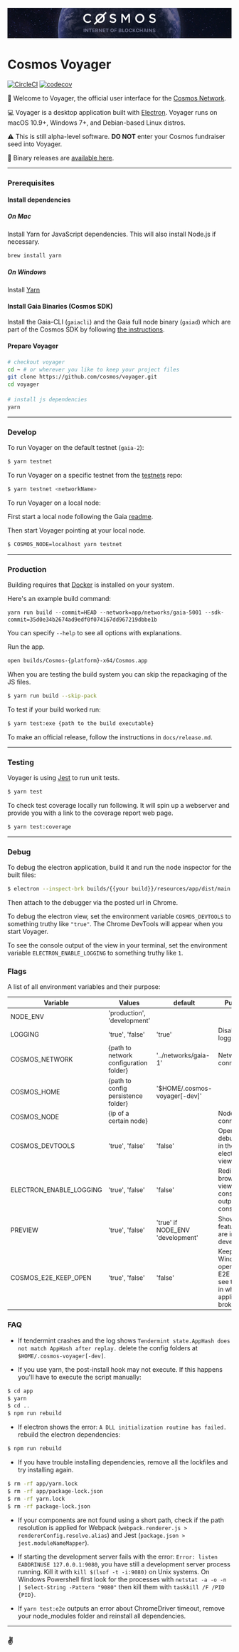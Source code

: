![the cosmos network](cosmos-github.jpg)

# Cosmos Voyager

[![CircleCI](https://circleci.com/gh/cosmos/voyager.svg?style=svg)](https://circleci.com/gh/cosmos/voyager)
[![codecov](https://codecov.io/gh/cosmos/voyager/branch/develop/graph/badge.svg)](https://codecov.io/gh/cosmos/voyager)

👋 Welcome to Voyager, the official user interface for the [Cosmos Network](https://cosmos.network/).

💻 Voyager is a desktop application built with [Electron](https://github.com/electron/electron). Voyager runs on macOS 10.9+, Windows 7+, and Debian-based Linux distros.

⚠️ This is still alpha-level software. **DO NOT** enter your Cosmos fundraiser seed into Voyager.

🎉 Binary releases are [available here](https://github.com/cosmos/voyager/releases).

---

### Prerequisites

#### Install dependencies

##### On Mac

Install Yarn for JavaScript dependencies. This will also install Node.js if necessary.

```bash
brew install yarn
```

##### On Windows

Install [Yarn](https://yarnpkg.com/lang/en/docs/install/#windows)

#### Install Gaia Binaries (Cosmos SDK)

Install the Gaia-CLI (`gaiacli`) and the Gaia full node binary (`gaiad`) which are part of the Cosmos SDK by following [the instructions](https://cosmos-sdk.readthedocs.io/en/develop/sdk/install.html).

#### Prepare Voyager

```bash
# checkout voyager
cd ~ # or wherever you like to keep your project files
git clone https://github.com/cosmos/voyager.git
cd voyager

# install js dependencies
yarn
```

---

### Develop

To run Voyager on the default testnet (`gaia-2`):

```bash
$ yarn testnet
```

To run Voyager on a specific testnet from the [testnets](https://github.com/tendermint/testnets) repo:

```bash
$ yarn testnet <networkName>
```

To run Voyager on a local node:

<!-- This way would be desired but local nodes apparently do not work (do not produce blocks)```bash
# First start a local node using the the configuration provided in Voyager.
$ gaia node start --home=./app/networks/local
# Then start Voyager connecting to your local node.
$ yarn testnet local
``` -->

First start a local node following the Gaia [readme](https://github.com/cosmos/gaia).

Then start Voyager pointing at your local node.

```bash
$ COSMOS_NODE=localhost yarn testnet
```

---

### Production

Building requires that [Docker](https://www.docker.com/get-docker) is installed
on your system.

Here's an example build command:

```shell
yarn run build --commit=HEAD --network=app/networks/gaia-5001 --sdk-commit=35d0e34b2674ad9edf0f074167dd967219dbbe1b
```

You can specify `--help` to see all options with explanations.

Run the app.

```bash
open builds/Cosmos-{platform}-x64/Cosmos.app
```

When you are testing the build system you can skip the repackaging of the JS files.

```bash
$ yarn run build --skip-pack
```

To test if your build worked run:

```bash
$ yarn test:exe {path to the build executable}
```

To make an official release, follow the instructions in `docs/release.md`.

---

### Testing

Voyager is using [Jest](https://facebook.github.io/jest) to run unit tests.

```bash
$ yarn test
```

To check test coverage locally run following. It will spin up a webserver and provide you with a link to the coverage report web page.

```bash
$ yarn test:coverage
```

---

### Debug

To debug the electron application, build it and run the node inspector for the built files:

```bash
$ electron --inspect-brk builds/{{your build}}/resources/app/dist/main.js
```

Then attach to the debugger via the posted url in Chrome.

To debug the electron view, set the environment variable `COSMOS_DEVTOOLS` to something truthy like `"true"`. The Chrome DevTools will appear when you start Voyager.

To see the console output of the view in your terminal, set the environment variable `ELECTRON_ENABLE_LOGGING` to something truthy like `1`.

### Flags

A list of all environment variables and their purpose:

| Variable                | Values                                 | default                          | Purpose                                                                                 |
| ----------------------- | -------------------------------------- | -------------------------------- | --------------------------------------------------------------------------------------- |
| NODE_ENV                | 'production', 'development'            |                                  |                                                                                         |
| LOGGING                 | 'true', 'false'                        | 'true'                           | Disable logging                                                                         |
| COSMOS_NETWORK          | {path to network configuration folder} | '../networks/gaia-1'             | Network to connect to                                                                   |
| COSMOS_HOME             | {path to config persistence folder}    | '$HOME/.cosmos-voyager[-dev]'    |                                                                                         |
| COSMOS_NODE             | {ip of a certain node}                 |                                  | Node to connect to                                                                      |
| COSMOS_DEVTOOLS         | 'true', 'false'                        | 'false'                          | Open the debug panel in the electron view                                               |
| ELECTRON_ENABLE_LOGGING | 'true', 'false'                        | 'false'                          | Redirect the browser view console output to the console                                 |
| PREVIEW                 | 'true', 'false'                        | 'true' if NODE_ENV 'development' | Show/Hide features that are in development                                              |
| COSMOS_E2E_KEEP_OPEN    | 'true', 'false'                        | 'false'                          | Keep the Window open in local E2E test to see the state in which the application broke. |

### FAQ

* If tendermint crashes and the log shows `Tendermint state.AppHash does not match AppHash after replay.` delete the config folders at `$HOME/.cosmos-voyager[-dev]`.

* If you use yarn, the post-install hook may not execute. If this happens you'll have to execute the script manually:

```bash
$ cd app
$ yarn
$ cd ..
$ npm run rebuild
```

* If electron shows the error: `A DLL initialization routine has failed.` rebuild the electron dependencies:

```bash
$ npm run rebuild
```

* If you have trouble installing dependencies, remove all the lockfiles and try installing again.

```bash
$ rm -rf app/yarn.lock
$ rm -rf app/package-lock.json
$ rm -rf yarn.lock
$ rm -rf package-lock.json
```

* If your components are not found using a short path, check if the path resolution is applied for Webpack (`webpack.renderer.js > rendererConfig.resolve.alias`) and Jest (`package.json > jest.moduleNameMapper`).

* If starting the development server fails with the error: `Error: listen EADDRINUSE 127.0.0.1:9080`, you have still a development server process running. Kill it with `kill $(lsof -t -i:9080)` on Unix systems. On Windows Powershell first look for the processes with `netstat -a -o -n | Select-String -Pattern "9080"` then kill them with `taskkill /F /PID {PID}`.

- If `yarn test:e2e` outputs an error about ChromeDriver timeout, remove your node_modules folder and reinstall all dependencies.

---

### ✌️
